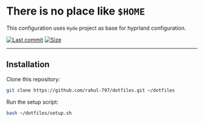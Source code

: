 
# There is no place like `$HOME`

This configuration uses `Hyde` project as base for hyprland configuration.

[![Last commit](https://img.shields.io/github/last-commit/rahul-797/dotfiles?&logo=github)](https://github.com/rahul-797/dotfiles)
[![Size](https://img.shields.io/github/repo-size/rahul-797/dotfiles?color=green)](https://github.com/rahul-797/dotfiles)

--------------------------------

## Installation

Clone this repository:

```bash
git clone https://github.com/rahul-797/dotfiles.git ~/dotfiles
```

Run the setup script:

```bash
bash ~/dotfiles/setup.sh
```
